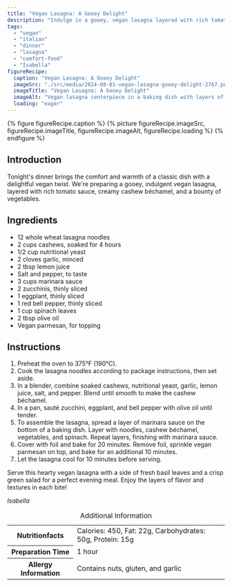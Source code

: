 ```yaml
---
title: "Vegan Lasagna: A Gooey Delight"
description: "Indulge in a gooey, vegan lasagna layered with rich tomato sauce, creamy cashew béchamel, and fresh vegetables - a perfect comfort meal!"
tags:
  - "vegan"
  - "italian"
  - "dinner"
  - "lasagna"
  - "comfort-food"
  - "Isabella"
figureRecipe: 
  caption: "Vegan Lasagna: A Gooey Delight"
  imageSrc: "./src/media/2024-08-01-vegan-lasagna-gooey-delight-2767.png"
  imageTitle: "Vegan Lasagna: A Gooey Delight"
  imageAlt: "Vegan lasagna centerpiece in a baking dish with layers of tomato sauce, cashew béchamel, vegetables, and vegan parmesan, accompanied by a fresh salad."
  loading: "eager"
---
```


{% figure figureRecipe.caption %}
{% picture figureRecipe.imageSrc, figureRecipe.imageTitle, figureRecipe.imageAlt, figureRecipe.loading %}
{% endfigure %}

## Introduction

Tonight's dinner brings the comfort and warmth of a classic dish with a delightful vegan twist. We're preparing a gooey, indulgent vegan lasagna, layered with rich tomato sauce, creamy cashew béchamel, and a bounty of vegetables.

## Ingredients

- 12 whole wheat lasagna noodles
- 2 cups cashews, soaked for 4 hours
- 1/2 cup nutritional yeast
- 2 cloves garlic, minced
- 2 tbsp lemon juice
- Salt and pepper, to taste
- 3 cups marinara sauce
- 2 zucchinis, thinly sliced
- 1 eggplant, thinly sliced
- 1 red bell pepper, thinly sliced
- 1 cup spinach leaves
- 2 tbsp olive oil
- Vegan parmesan, for topping

## Instructions

1. Preheat the oven to 375°F (190°C).
2. Cook the lasagna noodles according to package instructions, then set aside.
3. In a blender, combine soaked cashews, nutritional yeast, garlic, lemon juice, salt, and pepper. Blend until smooth to make the cashew béchamel.
4. In a pan, sauté zucchini, eggplant, and bell pepper with olive oil until tender.
5. To assemble the lasagna, spread a layer of marinara sauce on the bottom of a baking dish. Layer with noodles, cashew béchamel, vegetables, and spinach. Repeat layers, finishing with marinara sauce.
6. Cover with foil and bake for 20 minutes. Remove foil, sprinkle vegan parmesan on top, and bake for an additional 10 minutes.
7. Let the lasagna cool for 10 minutes before serving.

Serve this hearty vegan lasagna with a side of fresh basil leaves and a crisp green salad for a perfect evening meal. Enjoy the layers of flavor and textures in each bite!

*Isabella*

<table><caption class='sr-only'>Additional Information</caption><tr><th>Nutritionfacts</th><td>Calories: 450, Fat: 22g, Carbohydrates: 50g, Protein: 15g&nbsp;</td></tr><tr><th>Preparation Time</th><td>1 hour&nbsp;</td></tr><tr><th>Allergy Information</th><td>Contains nuts, gluten, and garlic&nbsp;</td></tr></table>

